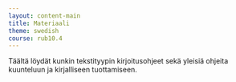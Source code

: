 ```yaml
---
layout: content-main
title: Materiaali
theme: swedish
course: rub10.4
---
```


Täältä löydät kunkin tekstityypin kirjoitusohjeet sekä yleisiä ohjeita kuunteluun
ja kirjalliseen tuottamiseen.
